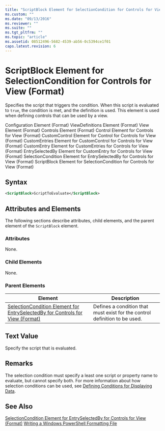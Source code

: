 ```yaml
---
title: "ScriptBlock Element for SelectionCondition for Controls for View (Format) | Microsoft Docs"
ms.custom: ""
ms.date: "09/13/2016"
ms.reviewer: ""
ms.suite: ""
ms.tgt_pltfrm: ""
ms.topic: "article"
ms.assetid: 08512496-5682-4539-ab56-0c5394ce1f01
caps.latest.revision: 6
---
```

# ScriptBlock Element for SelectionCondition for Controls for View (Format)
Specifies the script that triggers the condition. When this script is evaluated to `true`, the condition is met, and the definition is used. This element is used when defining controls that can be used by a view.

 Configuration Element (Format)
ViewDefinitions Element (Format)
View Element (Format)
Controls Element (Format)
Control Element for Controls for View (Format)
CustomControl Element for Control for Controls for View (Format)
CustomEntries Element for CustomControl for Controls for View (Format)
CustomEntry Element for CustomEntries for Controls for View (Format)
EntrySelectedBy Element for CustomEntry for Controls for View (Format)
SelectionCondition Element for EntrySelectedBy for Controls for View (Format)
ScriptBlock Element for SelectionCondition for Controls for View (Format)

## Syntax

```xml
<ScriptBlock>ScriptToEvaluate</ScriptBlock>
```

## Attributes and Elements
 The following sections describe attributes, child elements, and the parent element of the `ScriptBlock` element.

### Attributes
 None.

### Child Elements
 None.

### Parent Elements

|Element|Description|
|-------------|-----------------|
|[SelectionCondition Element for EntrySelectedBy for Controls for View (Format)](./selectioncondition-element-for-entryselectedby-for-controls-for-view-format.md)|Defines a condition that must exist for the control definition to be used.|

## Text Value
 Specify the script that is evaluated.

## Remarks
 The selection condition must specify a least one script or property name to evaluate, but cannot specify both. For more information about how selection conditions can be used, see [Defining Conditions for Displaying Data](./defining-conditions-for-displaying-data.md).

## See Also
 [SelectionCondition Element for EntrySelectedBy for Controls for View (Format)](./selectioncondition-element-for-entryselectedby-for-controls-for-view-format.md)
 [Writing a Windows PowerShell Formatting File](./writing-a-windows-powershell-formatting-file.md)
